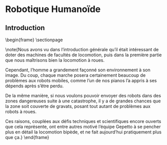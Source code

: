 # Robotique Humanoïde
## Introduction

\begin{frame}
\sectionpage

\note{Nous avons vu dans l’introduction générale qu’il était intéressant de doter des machines de facultés de
locomotion, puis dans la première partie que nous maîtrisons bien la locomotion à roues.

Cependant, l’homme a grandement façonné son environnement à son image. Du coup, chaque marche
posera certainement beaucoup de problèmes aux robots mobiles, comme l’un de nos pianos l’a appris à ses dépends après
s’être perdu.

De la même manière, si nous voulons pouvoir envoyer des robots dans des zones dangereuses suite à une catastrophe, il y
a de grandes chances que la zone soit couverte de gravats, posant tout autant de problèmes aux robots à roues.

Ces raisons, couplées aux défis techniques et scientifiques encore ouverts que cela représente, ont entre autres motivé
l’équipe Gepetto à se pencher plus en détail la locomotion bipède, et ne fait aujourd’hui pratiquement plus que ça.}
\end{frame}
